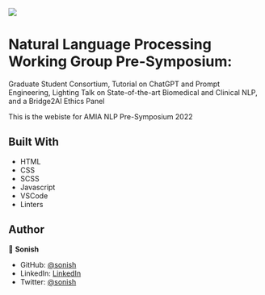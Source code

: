 ![](https://img.shields.io/badge/Microverse-blueviolet)

# Natural Language Processing Working Group Pre-Symposium: 
Graduate Student Consortium, Tutorial on ChatGPT and Prompt Engineering, Lighting Talk on State-of-the-art Biomedical and Clinical NLP, and a Bridge2AI Ethics Panel


This is the webiste for AMIA NLP Pre-Symposium 2022

## Built With

- HTML
- CSS
- SCSS
- Javascript
- VSCode
- Linters

## Author

👤 **Sonish**

- GitHub: [@sonish](https://github.com/sonishsivarajkumar)
- LinkedIn: [LinkedIn](https://www.linkedin.com/in/sonish-sivarajkumar-7b2b19163/)
- Twitter: [@sonish](https://twitter.com/)

